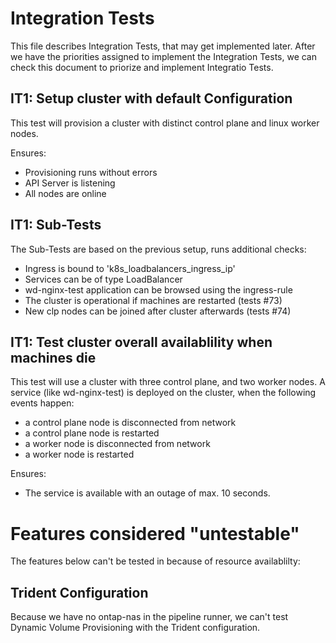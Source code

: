 # Integration Tests

This file describes Integration Tests, that may get implemented later.
After we have the priorities assigned to implement the Integration Tests,
we can check this document to priorize and implement Integratio Tests.

## IT1: Setup cluster with default Configuration

This test will provision a cluster with distinct control plane and linux worker
nodes.

Ensures:
- Provisioning runs without errors
- API Server is listening
- All nodes are online

## IT1: Sub-Tests

The Sub-Tests are based on the previous setup, runs additional checks:

- Ingress is bound to 'k8s_loadbalancers_ingress_ip'
- Services can be of type LoadBalancer
- wd-nginx-test application can be browsed using the ingress-rule
- The cluster is operational if machines are restarted (tests #73)
- New clp nodes can be joined after cluster afterwards (tests #74)


## IT1: Test cluster overall availablility when machines die

This test will use a cluster with three control plane, and two worker nodes.
A service (like wd-nginx-test) is deployed on the cluster, when the following
events happen:

- a control plane node is disconnected from network
- a control plane node is restarted
- a worker node is disconnected from network
- a worker node is restarted

Ensures:
- The service is available with an outage of max. 10 seconds.

# Features considered "untestable"

The features below can't be tested in because of resource availablilty:

## Trident Configuration

Because we have no ontap-nas in the pipeline runner, we can't test Dynamic 
Volume Provisioning with the Trident configuration.